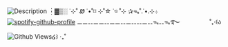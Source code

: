 ![Description](https://github.com/magicaldoctor/i-love-myself-yall-barksbarks/blob/main/Tak%berjudul678_20250531112716.png)
┆▓▒░ ˙⊹˚ Ꮺ ˙•˚⌑ ⊹˚☆ ˙ও ˚⊹ ✰ᯓ˚.˙•.⊹܀
[![spotify-github-profile](https://spotify-github-profile.kittinanx.com/api/view?uid=31mwhcihbmswnvz3fny2bopk52lu&cover_image=true&theme=natemoo-re&show_offline=false&background_color=121212&interchange=false&bar_color=C3A97B&bar_color_cover=false)](https://spotify-github-profile.kittinanx.com/api/view?uid=31mwhcihbmswnvz3fny2bopk52lu&redirect=true)
⚊⚊⚋⚊⚊⚋⚊⚊⚋⚊⚋⚋⚊⚋ᯓ⚋ᯓ࿐
ㅤㅤㅤㅤㅤ˚₊‧꒰ა![Github Views](https://views.igorkowalczyk.dev/api/badge/magicaldoctor?color=yellow&style=classic&format=long&label=დ)໒꒱ ‧₊˚
